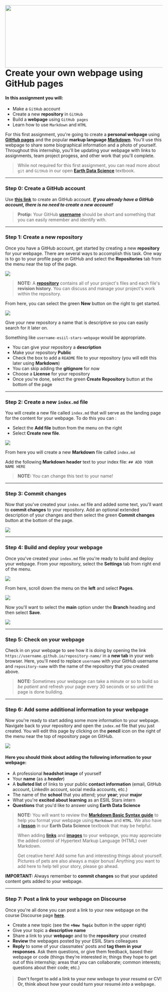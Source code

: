 <img align="right" width="1000" height="200" src="https://raw.githubusercontent.com/cu-esiil-edu/esiil-stars-syllabus-2023/main/esiil-earthlab-cires-header.png">


# Create your own webpage using GitHub pages

#### In this assignment you will: 
* Make a `GitHub` account
* Create a new **repository** in `GitHub`
* Build a **webpage** using `GitHub pages`
* Learn how to use `Markdown` and `HTML`

For this first assignment, you're going to create a **personal webpage** using <a href="https://pages.github.com/" target="_blank">**GitHub pages**</a> and the popular **markup language** <a href="https://www.markdownguide.org/getting-started/" target="_blank">**Markdown**</a>. You'll use this webpage to share some biographical information and a photo of yourself. Throughout this internship, you'll be updating your webpage with links to assignments, team project progess, and other work that you'll complete. 

> While not required for this first assignment, you can read more about `git` and `GitHub` in our open <a href="https://www.earthdatascience.org/courses/intro-to-earth-data-science/git-github/" target="_blank">**Earth Data Science**</a> textbook. 

***

### Step 0: Create a GitHub account
Use <a href="https://github.com/signup?ref_cta=Sign+up&ref_loc=header+logged+out&ref_page=%2F&source=header-home" target="_blank">**this link**</a> to create an GitHub account. _**If you already have a GitHub account, there is no need to create a new account!**_

> **Protip:** Your GitHub <a href="https://happygitwithr.com/github-acct.html" target="_blank">**username**</a> should be short and something that you can easily remember and identify with.

***

### Step 1: Create a new repository

Once you have a GitHub account, get started by creating a new **repository** for your webpage. There are several ways to accomplish this task. One way is to go to your profile page on GitHub and select the **Repositories** tab from the menu near the top of the page.

<img src="https://raw.githubusercontent.com/cu-esiil-edu/esiil-stars-student-webpages/main/images/repositories.png">


> **NOTE:** A <a href="https://docs.github.com/en/repositories/creating-and-managing-repositories/about-repositories" target="_blank">**repository**</a> contains all of your project's files and each file's **revision history**. You can discuss and manage your project's work within the repository.


From here, you can select the green **New** button on the right to get started.

<img src="https://raw.githubusercontent.com/cu-esiil-edu/esiil-stars-student-webpages/main/images/new-repo.png">

Give your new repository a name that is descriptive so you can easily search for it later on. 

Something like `username-esiil-stars-webpage` would be appropriate.

* You can give your repository a **description**
* Make your repository **Public**
* Check the box to add a `README` file to your repository (you will edit this later using **Markdown**)
* You can skip adding the **gitignore** for now
* Choose a **License** for your repository
* Once you're done, select the green **Create Repository** button at the bottom of the page

***

### Step 2: Create a new `index.md` file
You will create a new file called `index.md` that will serve as the landing page for the content for your webpage. To do this you can :
* Select the **Add file** button from the menu on the right
* Select **Create new file**. 

<img src="https://raw.githubusercontent.com/cu-esiil-edu/esiil-stars-student-webpages/main/images/create-new-file.png">

From here you will create a new **Markdown** file called `index.md` 

Add the following **Markdown header** text to your index file:
`## ADD YOUR NAME HERE` 

>**NOTE:** You can change this text to your name!



***

### Step 3: Commit changes
Now that you've created your `index.md` file and added some text, you'll want to **commit changes** to your repository. Add an optional extended description of your changes and then select the green **Commit changes** button at the bottom of the page.

<img src="https://raw.githubusercontent.com/cu-esiil-edu/esiil-stars-student-webpages/main/images/commit-changes.png">

***

### Step 4: Build and deploy your webpage
Once you've created your `index.md` file you're ready to build and deploy your webpage. From your repository, select the **Settings** tab from right end of the menu. 

<img src="https://raw.githubusercontent.com/cu-esiil-edu/esiil-stars-student-webpages/main/images/settings.png">

From here, scroll down the menu on the **left** and select **Pages**.

<img src="https://raw.githubusercontent.com/cu-esiil-edu/esiil-stars-student-webpages/main/images/pages.png">

Now you'll want to select the **main** option under the **Branch** heading and then select **Save**.

<img src="https://raw.githubusercontent.com/cu-esiil-edu/esiil-stars-student-webpages/main/images/select-branch-main.png">

***

### Step 5: Check on your webpage
Check in on your webpage to see how it is doing by opening the link `https://username.github.io/repository-name/` in a **new tab** in your web browser. Here, you'll need to replace `username` with your GitHub username and `repository-name` with the name of the repository that you created above.

> **NOTE:** Sometimes your webpage can take a minute or so to build so _be patient_ and refresh your page every 30 seconds or so until the page is done building.


***

### Step 6: Add some additional information to your webpage
Now you're ready to start adding some more information to your webpage. Navigate back to your repository and open the `index.md` file that you just created. You will edit this page by clicking on the **pencil** icon on the right of the menu near the top of repository page on GitHub. 

<img src="https://raw.githubusercontent.com/cu-esiil-edu/esiil-stars-student-webpages/main/images/edit-file.png">

#### Here you should think about adding the following information to your webpage:
* A professional **headshot image** of yourself
* Your **name** (as a _**header**_)
* A **bulleted list** of links to your public **contact information** (email, GitHub account, LinkedIn account, social media accounts, etc.)
* The name of the **school** that you attend; your **year**; your **major**
* What you're **excited about learning** as an ESIIL Stars intern
* **Questions** that you'd like to answer using **Earth Data Science**


> **NOTE:** You will want to review the <a href="https://www.markdownguide.org/basic-syntax/" target="_blank">**Markdown Basic Syntax guide**</a> to help you format your webpage using **`Markdown`** and **`HTML`**. We also have a <a href="https://www.earthdatascience.org/courses/intro-to-earth-data-science/file-formats/use-text-files/format-text-with-markdown-jupyter-notebook/" target="_blank">**lesson**</a> in our **Earth Data Science** textbook that may be helpful.
>
> When adding <a href="https://www.w3schools.com/html/html_links.asp" target="_blank">**links**</a> and <a href="https://www.w3schools.com/html/html_images.asp" target="_blank">**images**</a> to your webpage, you may appreciate the added control of Hypertext Markup Language (HTML) over Markdown. 
>
> Get creative here! Add some fun and interesting things about yourself. Pictures of pets are also always a major bonus! Anything you want to add here to help tell your story, please go ahead.


**IMPORTANT:** Always remember to **commit changes** so that your updated content gets added to your webpage.

***

### Step 7: Post a link to your webpage on Discourse
Once you're all done you can post a link to your new webpage on the course Discourse page <a href="https://earthlab.earthdatascience.org/c/esiil-stars/esiil-stars-student-webpages/25" target="_blank">**here**</a>.
* Create a new topic (see the **`+New Topic`** button in the upper right)
* Give your topic a **descriptive name**
* Share a link to your **webpag**e and to the **repository** your created
* **Review** the webpages posted by your ESIIL Stars colleagues
* **Reply** to some of your classmates' posts and **tag them in your responses**. Ask them questions, or give them feedback, based their webpage or code (things they’re interested in; things they hope to get out of this internship; areas that you can collaborate; common interests; questions about their code; etc.)

> #### Don't forget to add a link to your new webage to your resumé or CV! Or, think about how your could turn your resumé _**into**_ a webpage.
